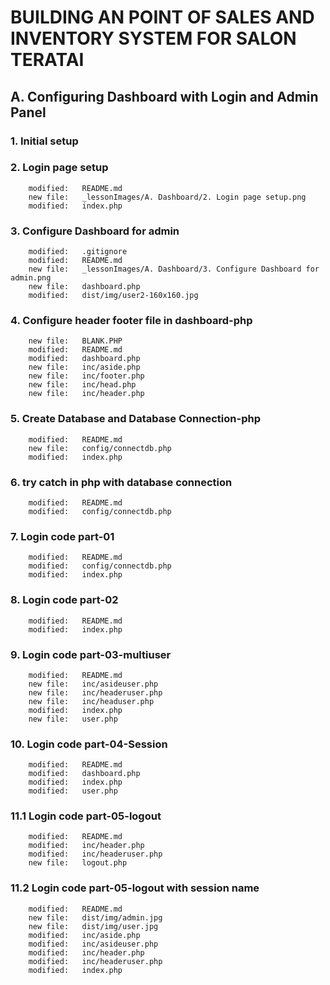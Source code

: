 # BUILDING AN POINT OF SALES AND INVENTORY SYSTEM FOR SALON TERATAI

## A. Configuring Dashboard with Login and Admin Panel

### 1. Initial setup

### 2. Login page setup

        modified:   README.md
        new file:   _lessonImages/A. Dashboard/2. Login page setup.png
        modified:   index.php

### 3. Configure Dashboard for admin

        modified:   .gitignore
        modified:   README.md
        new file:   _lessonImages/A. Dashboard/3. Configure Dashboard for admin.png
        new file:   dashboard.php
        modified:   dist/img/user2-160x160.jpg

### 4. Configure header footer file in dashboard-php

        new file:   BLANK.PHP
        modified:   README.md
        modified:   dashboard.php
        new file:   inc/aside.php
        new file:   inc/footer.php
        new file:   inc/head.php
        new file:   inc/header.php

### 5. Create Database and Database Connection-php

        modified:   README.md
        new file:   config/connectdb.php
        modified:   index.php

### 6. try catch in php with database connection

        modified:   README.md
        modified:   config/connectdb.php

### 7. Login code part-01

        modified:   README.md
        modified:   config/connectdb.php
        modified:   index.php

### 8. Login code part-02

        modified:   README.md
        modified:   index.php

### 9. Login code part-03-multiuser

        modified:   README.md
        new file:   inc/asideuser.php
        new file:   inc/headeruser.php
        new file:   inc/headuser.php
        modified:   index.php
        new file:   user.php

### 10. Login code part-04-Session

        modified:   README.md
        modified:   dashboard.php
        modified:   index.php
        modified:   user.php

### 11.1 Login code part-05-logout

        modified:   README.md
        modified:   inc/header.php
        modified:   inc/headeruser.php
        new file:   logout.php

### 11.2 Login code part-05-logout with session name

        modified:   README.md
        new file:   dist/img/admin.jpg
        new file:   dist/img/user.jpg
        modified:   inc/aside.php
        modified:   inc/asideuser.php
        modified:   inc/header.php
        modified:   inc/headeruser.php
        modified:   index.php
